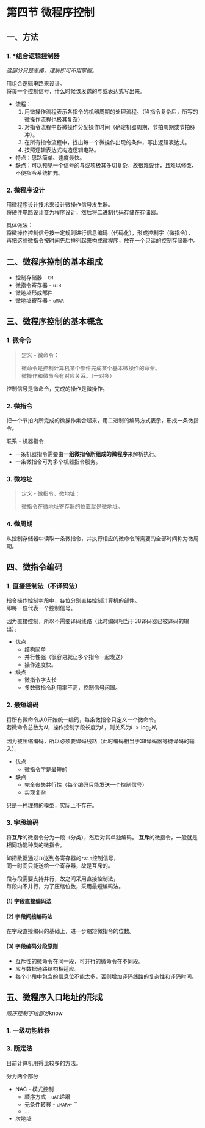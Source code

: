# 第四节 微程序控制

## 一、方法

### 1. *组合逻辑控制器

*这部分只是思路，理解即可不用掌握。*

用组合逻辑电路来设计。  
将每一个控制信号，什么时候该发送的与或表达式写出来。

* 流程：
  1. 用微操作流程表示各指令的机器周期的处理流程。（当指令复杂后，所写的微操作流程也极其复杂）
  2. 对指令流程中各微操作分配操作时间（确定机器周期，节拍周期或节拍脉冲）。
  3. 在所有指令流程中，找出每一个微操作出现的条件，写出逻辑表达式。
  4. 按照逻辑表达式构造逻辑电路。
* 特点：思路简单、速度最快。
* 缺点：可以预见一个信号的与或项极其多切复杂，故很难设计，且难以修改、不便指令系统扩充。

### 2. 微程序设计

用微程序设计技术来设计微操作信号发生器。  
将硬件电路设计变为程序设计，然后将二进制代码存储在存储器。

具体做法：  
将微操作控制信号按一定规则进行信息编码（代码化），形成控制字（微指令），  
再把这些微指令按时间先后排列起来构成微程序，放在一个只读的控制存储器中。

## 二、微程序控制的基本组成

* 控制存储器 - `CM`
* 微指令寄存器 - `uIR`
* 微地址形成部件
* 微地址寄存器 - `uMAR`

## 三、微程序控制的基本概念

### 1. 微命令

> 定义 - 微命令：
>
> 微命令是控制计算机某个部件完成某个基本微操作的命令。  
> 微操作和微命令有对应关系。（一对多）

控制信号是微命令，完成的操作是微操作。

### 2. 微指令

把一个节拍内所完成的微操作集合起来，用二进制的编码方式表示，形成一条微指令。

联系 - 机器指令  

* 一条机器指令需要由**一组微指令所组成的微程序**来解析执行。
* 一条微指令可为多个机器指令服务。

### 3. 微地址

> 定义 - 微指令、微地址：
>
> 微指令在微地址寄存器的位置就是微地址。

### 4. 微周期

从控制存储器中读取一条微指令，并执行相应的微命令所需要的全部时间称为微周期。

## 四、微指令编码

### 1. 直接控制法（不译码法）

指令操作控制字段中，各位分别直接控制计算机的部件。  
即每一位代表一个控制信号。

因为直接控制，所以不需要译码线路（此时编码相当于38译码器已被译码的输出）。

* 优点
  * 结构简单
  * 并行性强（很容易就让多个指令一起发送）
  * 操作速度快。
* 缺点
  * 微指令字太长
  * 多数微指令利用率不高，控制信号闲置。

### 2. 最短编码

将所有微命令从0开始统一编码，每条微指令只定义一个微命令。  
若微命令总数为$N$，操作控制字段长度为$L$，则关系为$L>\log_2N$。

因为被压缩编码，所以必须要译码线路（此时编码相当于38译码器等待译码的输入）。

* 优点
  * 微指令字是最短的
* 缺点
  * 完全丧失并行性（每个编码只能发送一个控制信号）
  * 实现复杂

只是一种理想的模型，实际上不存在。

### 3. 字段编码

将**互斥**的微指令分为一段（分类），然后对其单独编码。
**互斥**的微指令，一般就是相同功能种类的微指令。  

如把数据通过`IB`送到各寄存器的`*Xin`控制信号，  
同一时间只能送给一个寄存器，故是互斥的。

段与段需要支持并行，故之间采用直接控制法，  
每段内不并行，为了压缩位数，采用最短编码法。

#### (1) 字段直接编码法

#### (2) 字段间接编码法

在字段直接编码的基础上，进一步缩短微指令的位数。

#### (3) 字段编码分段原则

* 互斥性的微命令在同一段，可并行的微命令在不同段。
* 应与数据通路结构相适应。
* 每个小段中包含的信息位不能太多，否则增加译码线路的复杂性和译码时间。

## 五、微程序入口地址的形成

*顺序控制字段部分*know

### 1. 一级功能转移

### 3. 断定法

目前计算机用得比较多的方法。

分为两个部分

* NAC - 模式控制
  * 顺序方式 - `uAR`递增
  * 无条件转移 - `uMAR`← ``
  * ...
* 次地址